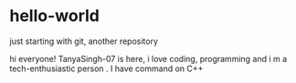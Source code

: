 # hello-world
just starting with git, another repository

hi everyone!
TanyaSingh-07 is here, i love coding, programming and i m a tech-enthusiastic person . 
I have command on C++ 
